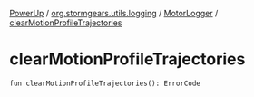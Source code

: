 [PowerUp](../../index.md) / [org.stormgears.utils.logging](../index.md) / [MotorLogger](index.md) / [clearMotionProfileTrajectories](./clear-motion-profile-trajectories.md)

# clearMotionProfileTrajectories

`fun clearMotionProfileTrajectories(): ErrorCode`